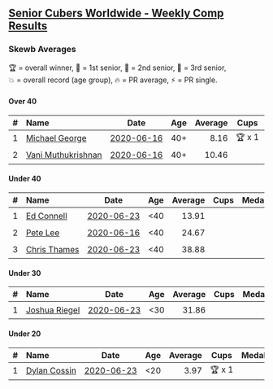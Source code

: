 <style>table {white-space: nowrap;}</style>

## [Senior Cubers Worldwide - Weekly Comp Results](/scw-comp/results/)
### Skewb Averages

<span style="white-space: nowrap;">🏆 = overall winner</span>, <span style="white-space: nowrap;">🥇 = 1st senior</span>, <span style="white-space: nowrap;">🥈 = 2nd senior</span>, <span style="white-space: nowrap;">🥉 = 3rd senior</span>, <span style="white-space: nowrap;">💥 = overall record (age group)</span>, <span style="white-space: nowrap;">🔥 = PR average</span>, <span style="white-space: nowrap;">⚡ = PR single</span>.

#### Over 40

| # | Name | Date | Age | Average | Cups | Medals | Achievements | Video |
| :--: | :-- | :--: | :--: | --: | :--: | :-- | :-- | :-- |
| 1 | [Michael George](../../persons/michael_george/skewb.md) | [2020-06-16](2020-06-16.md) | 40+ | 8.16 | 🏆 x 1 | 🥇 x 2 | 💥 x 1, 🔥 x 1, ⚡ x 1 | [Link](https://www.facebook.com/events/296087658445428/permalink/296272458426948/) |
| 2 | [Vani Muthukrishnan](../../persons/vani_muthukrishnan/skewb.md) | [2020-06-16](2020-06-16.md) | 40+ | 10.46 |  | 🥈 x 1 | 🔥 x 1, ⚡ x 1 | [Link](https://www.facebook.com/events/296087658445428/permalink/297667538287440/) |

#### Under 40

| # | Name | Date | Age | Average | Cups | Medals | Achievements | Video |
| :--: | :-- | :--: | :--: | --: | :--: | :-- | :-- | :-- |
| 1 | [Ed Connell](../../persons/ed_connell/skewb.md) | [2020-06-23](2020-06-23.md) | <40 | 13.91 |  |  | 🔥 x 2, ⚡ x 2 | [Link](https://www.facebook.com/events/1618516681636159/permalink/1623313707823123/) |
| 2 | [Pete Lee](../../persons/pete_lee/skewb.md) | [2020-06-16](2020-06-16.md) | <40 | 24.67 |  |  | 🔥 x 1, ⚡ x 2 | [Link](https://www.facebook.com/events/296087658445428/permalink/299518714768989/) |
| 3 | [Chris Thames](../../persons/chris_thames/skewb.md) | [2020-06-23](2020-06-23.md) | <40 | 38.88 |  |  | 🔥 x 2, ⚡ x 1 | [Link](https://www.facebook.com/events/1618516681636159/permalink/1623169454504215/) |

#### Under 30

| # | Name | Date | Age | Average | Cups | Medals | Achievements | Video |
| :--: | :-- | :--: | :--: | --: | :--: | :-- | :-- | :-- |
| 1 | [Joshua Riegel](../../persons/joshua_riegel/skewb.md) | [2020-06-23](2020-06-23.md) | <30 | 31.86 |  |  | 🔥 x 1, ⚡ x 1 | [Link](https://www.facebook.com/events/1618516681636159/permalink/1623941544427006/) |

#### Under 20

| # | Name | Date | Age | Average | Cups | Medals | Achievements | Video |
| :--: | :-- | :--: | :--: | --: | :--: | :-- | :-- | :-- |
| 1 | [Dylan Cossin](../../persons/dylan_cossin/skewb.md) | [2020-06-23](2020-06-23.md) | <20 | 3.97 | 🏆 x 1 |  | 💥 x 1, 🔥 x 1, ⚡ x 1 | [Link](https://www.facebook.com/dylan.andrew1/videos/3097967856954645/) |


<!-- Global site tag (gtag.js) - Google Analytics -->
<script async src="https://www.googletagmanager.com/gtag/js?id=UA-86348435-3"></script>
<script>window.dataLayer = window.dataLayer || []; function gtag() {dataLayer.push(arguments);} gtag('js', new Date()); gtag('config', 'UA-86348435-3');</script>
